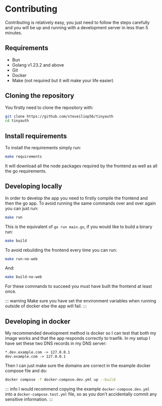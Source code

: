 # Contributing

Contributing is relatively easy, you just need to follow the steps carefully and you will be up and running with a development server in less than 5 minutes.

## Requirements

- Bun
- Golang v1.23.2 and above
- Git
- Docker
- Make (not required but it will make your life easier)

## Cloning the repository

You firstly need to clone the repository with:

```sh
git clone https://github.com/steveiliop56/tinyauth
cd tinyauth
```

## Install requirements

To install the requirements simply run:

```sh
make requirements
```

It will download all the node packages required by the frontend as well as all the go requirements.

## Developing locally

In order to develop the app you need to firstly compile the frontend and then the go app. To avoid running the same commands over and over again you can just run:

```sh
make run
```

This is the equivalent of `go run main.go`, if you would like to build a binary run:

```sh
make build
```

To avoid rebuilding the frontend every time you can run:

```sh
make run-no-web
```

And:

```sh
make build-no-web
```

For these commands to succeed you must have built the frontend at least once.

::: warning
Make sure you have set the environment variables when running outside of docker else the app will fail.
:::

## Developing in docker

My recommended development method is docker so I can test that both my image works and that the app responds correctly to traefik. In my setup I have set these two DNS records in my DNS server:

```
*.dev.example.com -> 127.0.0.1
dev.example.com -> 127.0.0.1
```

Then I can just make sure the domains are correct in the example docker compose file and do:

```sh
docker compose -f docker-compose.dev.yml up --build
```

::: info
I would recommend copying the example `docker-compose.dev.yml` into a `docker-compose.test.yml` file, so as you don't accidentally commit any sensitive information.
:::
